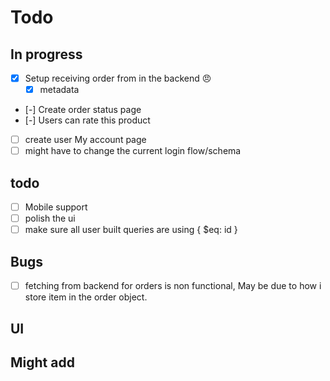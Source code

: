 # Todo

## In progress

- [x] Setup receiving order from in the backend :angry:
  - [x] metadata
- [-] Create order status page
- [-] Users can rate this product
- [ ] create user My account page
- [ ] might have to change the current login flow/schema

## todo

- [ ] Mobile support
- [ ] polish the ui
- [ ] make sure all user built queries are using { $eq: id }

## Bugs

- [ ] fetching from backend for orders is non functional, May be due to how i store item in the order object.

## UI

## Might add
